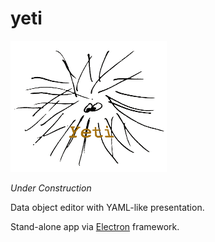 # yeti

![yeti logo](./render-process/assets/yeti-0.25.png)

_Under Construction_

Data object editor with YAML-like presentation.

Stand-alone app via [Electron](https://electronjs.org/) framework.

